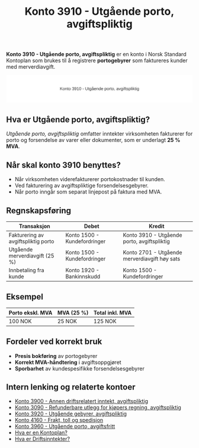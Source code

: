 ﻿---
title: "Konto 3910 - Utgående porto, avgiftspliktig"
seoTitle: "3910-utgaende-porto-avgiftspliktig"
meta_description: '**Konto 3910 - Utgående porto, avgiftspliktig** er en konto i Norsk Standard Kontoplan som brukes til å registrere **portogebyrer** som faktureres kunder med ...'
slug: 3910-utgaende-porto-avgiftspliktig
type: blog
layout: pages/single
---

**Konto 3910 - Utgående porto, avgiftspliktig** er en konto i Norsk Standard Kontoplan som brukes til å registrere **portogebyrer** som faktureres kunder med merverdiavgift.

![Illustrasjon av Konto 3910 - Utgående porto, avgiftspliktig](3910-utgaende-porto-avgiftspliktig-image.svg)

## Hva er Utgående porto, avgiftspliktig?

*Utgående porto, avgiftspliktig* omfatter inntekter virksomheten fakturerer for porto og forsendelse av varer eller dokumenter, som er underlagt **25 % MVA**.

## Når skal konto 3910 benyttes?

* Når virksomheten viderefakturerer portokostnader til kunden.
* Ved fakturering av avgiftspliktige forsendelsesgebyrer.
* Når porto inngår som separat linjepost på faktura med MVA.

## Regnskapsføring

| Transaksjon                           | Debet                         | Kredit                                            |
|---------------------------------------|-------------------------------|---------------------------------------------------|
| Fakturering av avgiftspliktig porto   | Konto 1500 - Kundefordringer  | Konto 3910 - Utgående porto, avgiftspliktig       |
| Utgående merverdiavgift (25 %)        | Konto 1500 - Kundefordringer  | Konto 2701 - Utgående merverdiavgift høy sats     |
| Innbetaling fra kunde                 | Konto 1920 - Bankinnskudd     | Konto 1500 - Kundefordringer                      |

## Eksempel

| Porto ekskl. MVA | MVA (25 %) | Total inkl. MVA |
|------------------|------------|-----------------|
| 100 NOK          | 25 NOK     | 125 NOK         |

## Fordeler ved korrekt bruk

* **Presis bokføring** av portogebyrer
* **Korrekt MVA-håndtering** i avgiftsoppgjøret
* **Sporbarhet** av kundespesifikke forsendelsesgebyrer

## Intern lenking og relaterte kontoer

* [Konto 3900 - Annen driftsrelatert inntekt, avgiftspliktig](/blogs/kontoplan/3900-annen-driftsrelatert-inntekt-avgiftspliktig "Konto 3900 - Annen driftsrelatert inntekt, avgiftspliktig")
* [Konto 3090 - Refunderbare utlegg for kjøpers regning, avgiftspliktig](/blogs/kontoplan/3090-refunderbare-utlegg-for-kjopers-regning-avgiftspl "Konto 3090 - Refunderbare utlegg for kjøpers regning, avgiftspliktig")
* [Konto 3920 - Utgående gebyrer, avgiftspliktig](/blogs/kontoplan/3920-utgaende-gebyrer-avgiftspliktig "Konto 3920 - Utgående gebyrer, avgiftspliktig")
* [Konto 4160 - Frakt, toll og spedisjon](/blogs/kontoplan/4160-frakt-toll-og-spedisjon "Konto 4160 - Frakt, toll og spedisjon")
* [Konto 3960 - Utgående porto, avgiftsfritt](/blogs/kontoplan/3960-utgaende-porto-avgiftsfritt "Konto 3960 - Utgående porto, avgiftsfritt")
* [Hva er en Kontoplan?](/blogs/regnskap/hva-er-kontoplan "Hva er en Kontoplan? Komplett Guide til Kontoplaner i Norsk Regnskap")
* [Hva er Driftsinntekter?](/blogs/regnskap/hva-er-driftsinntekter "Hva er Driftsinntekter? Komplett Guide til Driftsinntekter i Regnskap")






